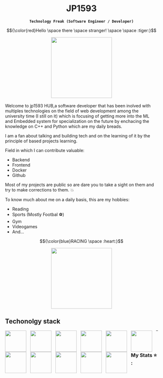 
<div align="Center"> 
  <h1 >JP1593</h1> 
  
  **`Technology Freak (Software Engineer / Developer)`**

</div> 

<div align="Center"> 

$${\color{red}Hello \space there \space stranger! \space \space :tiger:}$$
<div id="header" align="center">
  <img src="https://i.giphy.com/media/v1.Y2lkPTc5MGI3NjExYWZvbWxtOWM3ZXgyb25mYWRlMmYxMjRzZnZqZzB4bWs5ZnNuM3NjNyZlcD12MV9pbnRlcm5hbF9naWZfYnlfaWQmY3Q9Zw/bGgsc5mWoryfgKBx1u/giphy.gif" width="200"/>
</div>
</div> 


<br/>
Welcome to jp1593 HUB,a software developer that has been inolved with multiples technologies on the field of web development among the university time (I still on it) which is focusing of getting more into the ML and Embedded system for specialization on the future by enchacing the knowledge on C++ and Python which are my daily breads. 

I am a fan about talking and building tech and on the learning of it by the principle of based projects learning. 

Field in which I can contribute valuable: 
- Backend
- Frontend
- Docker
- Github

Most of my projects are public so are dare you to take a sight on them and try to make corrections to them. :collision:

To know much about me on a daily basis, this are my hobbies: 
- Reading
- Sports (Mostly Footbal :soccer:)
- Gym
- Videogames
- And...

$${\color{blue}RACING \space :heart:}$$

<div id="header" align="center">
  <img src="https://i.giphy.com/media/v1.Y2lkPTc5MGI3NjExdmNqNTcxYXdnOHpxdWU4cXBwa2xzd2RvZW83bzk0ZWE0bW5tc3VjNSZlcD12MV9pbnRlcm5hbF9naWZfYnlfaWQmY3Q9Zw/YZ5KeXcr0nYaY/giphy.gif" width="200"/>
</div>


## Techonolgy stack
<img align="left" alt="" width="70px" style="padding-right:10px" src="https://cdn.jsdelivr.net/gh/devicons/devicon@latest/icons/python/python-original.svg" />
<img align="left" alt="" width="70px" style="padding-right:10px" src="https://cdn.jsdelivr.net/gh/devicons/devicon@latest/icons/cplusplus/cplusplus-original.svg" />
<img align="left" alt="" width="70px" style="padding-right:10px"  src="https://cdn.jsdelivr.net/gh/devicons/devicon@latest/icons/javascript/javascript-original.svg" />
<img align="left" alt="" width="70px" style="padding-right:10px" src="https://cdn.jsdelivr.net/gh/devicons/devicon@latest/icons/react/react-original.svg" />
<img align="left" alt="" width="70px" style="padding-right:10px" src="https://cdn.jsdelivr.net/gh/devicons/devicon@latest/icons/svelte/svelte-original.svg" />
<img align="left" alt="" width="70px" style="padding-right:10px" src="https://cdn.jsdelivr.net/gh/devicons/devicon@latest/icons/mysql/mysql-original.svg" />         
<img align="left" alt="" width="70px" style="padding-right:10px" src="https://cdn.jsdelivr.net/gh/devicons/devicon@latest/icons/docker/docker-original.svg" />
<img align="left" alt="" width="70px" style="padding-right:10px" src="https://cdn.jsdelivr.net/gh/devicons/devicon@latest/icons/linux/linux-original.svg" />
<img align="left" alt="" width="70px" style="padding-right:10px" src="https://cdn.jsdelivr.net/gh/devicons/devicon@latest/icons/jenkins/jenkins-line.svg" />
<img align="left" alt="" width="70px" style="padding-right:10px" src="https://cdn.jsdelivr.net/gh/devicons/devicon@latest/icons/git/git-original.svg" />
<img align="left" alt="" width="70px" style="padding-right:10px" src="https://cdn.jsdelivr.net/gh/devicons/devicon@latest/icons/github/github-original.svg" />

---
### My Stats :star: :
